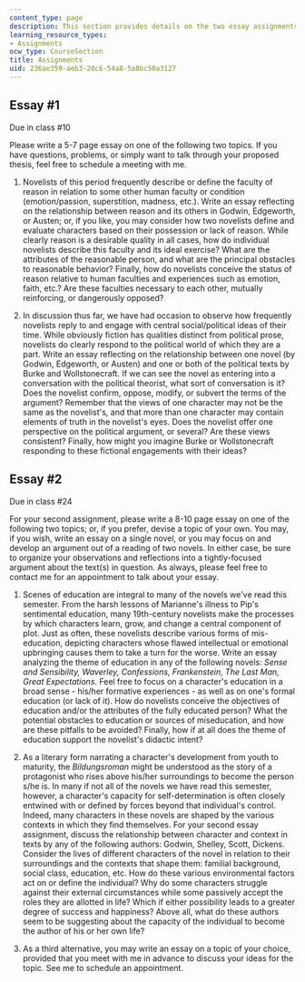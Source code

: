 ```yaml
---
content_type: page
description: This section provides details on the two essay assignments for the course.
learning_resource_types:
- Assignments
ocw_type: CourseSection
title: Assignments
uid: 236ae359-aeb3-20c6-54a8-5a8bc50a3127
---
```


Essay #1
--------

Due in class #10

Please write a 5-7 page essay on one of the following two topics. If you have questions, problems, or simply want to talk through your proposed thesis, feel free to schedule a meeting with me.

1.  Novelists of this period frequently describe or define the faculty of reason in relation to some other human faculty or condition (emotion/passion, superstition, madness, etc.). Write an essay reflecting on the relationship between reason and its others in Godwin, Edgeworth, or Austen; or, if you like, you may consider how two novelists define and evaluate characters based on their possession or lack of reason. While clearly reason is a desirable quality in all cases, how do individual novelists describe this faculty and its ideal exercise? What are the attributes of the reasonable person, and what are the principal obstacles to reasonable behavior? Finally, how do novelists conceive the status of reason relative to human faculties and experiences such as emotion, faith, etc.? Are these faculties necessary to each other, mutually reinforcing, or dangerously opposed?  
    
2.  In discussion thus far, we have had occasion to observe how frequently novelists reply to and engage with central social/political ideas of their time. While obviously fiction has qualities distinct from political prose, novelists do clearly respond to the political world of which they are a part. Write an essay reflecting on the relationship between one novel (by Godwin, Edgeworth, or Austen) and one or both of the political texts by Burke and Wollstonecraft. If we can see the novel as entering into a conversation with the political theorist, what sort of conversation is it? Does the novelist confirm, oppose, modify, or subvert the terms of the argument? Remember that the views of one character may not be the same as the novelist's, and that more than one character may contain elements of truth in the novelist's eyes. Does the novelist offer one perspective on the political argument, or several? Are these views consistent? Finally, how might you imagine Burke or Wollstonecraft responding to these fictional engagements with their ideas?

Essay #2
--------

Due in class #24

For your second assignment, please write a 8-10 page essay on one of the following two topics; or, if you prefer, devise a topic of your own. You may, if you wish, write an essay on a single novel, or you may focus on and develop an argument out of a reading of two novels. In either case, be sure to organize your observations and reflections into a tightly-focused argument about the text(s) in question. As always, please feel free to contact me for an appointment to talk about your essay.

1.  Scenes of education are integral to many of the novels we've read this semester. From the harsh lessons of Marianne's illness to Pip's sentimental education, many 19th-century novelists make the processes by which characters learn, grow, and change a central component of plot. Just as often, these novelists describe various forms of mis-education, depicting characters whose flawed intellectual or emotional upbringing causes them to take a turn for the worse. Write an essay analyzing the theme of education in any of the following novels: _Sense and Sensibility, Waverley, Confessions, Frankenstein, The Last Man, Great Expectations_. Feel free to focus on a character's education in a broad sense - his/her formative experiences - as well as on one's formal education (or lack of it). How do novelists conceive the objectives of education and/or the attributes of the fully educated person? What the potential obstacles to education or sources of miseducation, and how are these pitfalls to be avoided? Finally, how if at all does the theme of education support the novelist's didactic intent?  
    
2.  As a literary form narrating a character's development from youth to maturity, the _Bildungsroman_ might be understood as the story of a protagonist who rises above his/her surroundings to become the person s/he is. In many if not all of the novels we have read this semester, however, a character's capacity for self-determination is often closely entwined with or defined by forces beyond that individual's control. Indeed, many characters in these novels are shaped by the various contexts in which they find themselves. For your second essay assignment, discuss the relationship between character and context in texts by any of the following authors: Godwin, Shelley, Scott, Dickens. Consider the lives of different characters of the novel in relation to their surroundings and the contexts that shape them: familial background, social class, education, etc. How do these various environmental factors act on or define the individual? Why do some characters struggle against their external circumstances while some passively accept the roles they are allotted in life? Which if either possibility leads to a greater degree of success and happiness? Above all, what do these authors seem to be suggesting about the capacity of the individual to become the author of his or her own life?  
    
3.  As a third alternative, you may write an essay on a topic of your choice, provided that you meet with me in advance to discuss your ideas for the topic. See me to schedule an appointment.